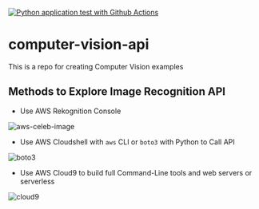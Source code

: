 [![Python application test with Github Actions](https://github.com/noahgift/computer-vision-api/actions/workflows/main.yml/badge.svg)](https://github.com/noahgift/computer-vision-api/actions/workflows/main.yml)

# computer-vision-api
This is a repo for creating Computer Vision examples


## Methods to Explore Image Recognition API

* Use AWS Rekognition Console

![aws-celeb-image](https://user-images.githubusercontent.com/58792/117539563-3f517880-afd9-11eb-83a3-7060fa0af476.png)

* Use AWS Cloudshell with `aws` CLI or `boto3` with Python to Call API

![boto3](https://user-images.githubusercontent.com/58792/117539606-6f991700-afd9-11eb-9369-a39be77ac24d.png)

* Use AWS Cloud9 to build full Command-Line tools and web servers or serverless

![cloud9](https://user-images.githubusercontent.com/58792/117539662-a4a56980-afd9-11eb-9377-2d0f8f96e7bc.png)

